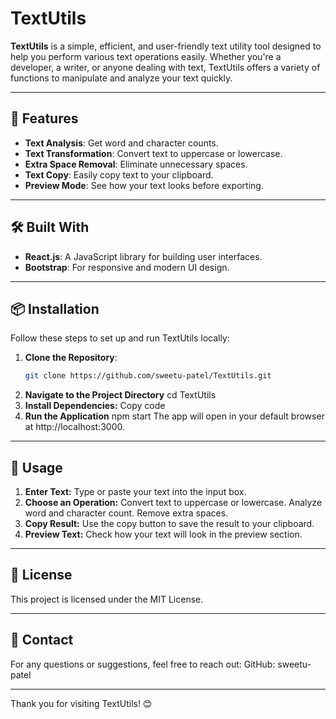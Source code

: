 # TextUtils

**TextUtils** is a simple, efficient, and user-friendly text utility tool designed to help you perform various text operations easily. Whether you're a developer, a writer, or anyone dealing with text, TextUtils offers a variety of functions to manipulate and analyze your text quickly.

---

## 🚀 Features

- **Text Analysis**: Get word and character counts.
- **Text Transformation**: Convert text to uppercase or lowercase.
- **Extra Space Removal**: Eliminate unnecessary spaces.
- **Text Copy**: Easily copy text to your clipboard.
- **Preview Mode**: See how your text looks before exporting.

---

## 🛠️ Built With

- **React.js**: A JavaScript library for building user interfaces.
- **Bootstrap**: For responsive and modern UI design.

---

## 📦 Installation

Follow these steps to set up and run TextUtils locally:

1. **Clone the Repository**:
   ```bash
   git clone https://github.com/sweetu-patel/TextUtils.git
2. **Navigate to the Project Directory**
   cd TextUtils
3. **Install Dependencies:**
   Copy code
4. **Run the Application**
   npm start
   The app will open in your default browser at http://localhost:3000.

---

## 🌟 Usage
1. **Enter Text:** Type or paste your text into the input box.
2. **Choose an Operation:**
      Convert text to uppercase or lowercase.
      Analyze word and character count.
      Remove extra spaces.
3. **Copy Result:** Use the copy button to save the result to your clipboard.
4. **Preview Text:** Check how your text will look in the preview section.

---

## 📜 License
This project is licensed under the MIT License.

---

## 📧 Contact
For any questions or suggestions, feel free to reach out:
GitHub: sweetu-patel

---

Thank you for visiting TextUtils! 😊
